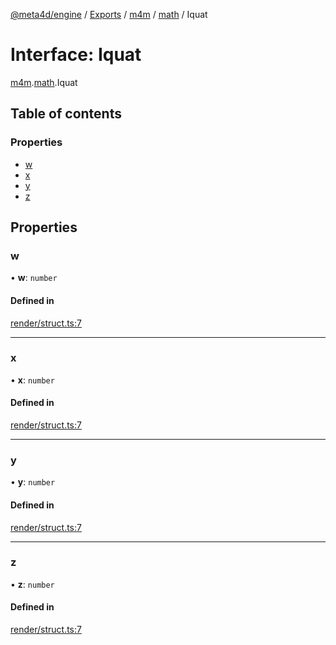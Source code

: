 [@meta4d/engine](../README.md) / [Exports](../modules.md) / [m4m](../modules/m4m.md) / [math](../modules/m4m.math.md) / Iquat

# Interface: Iquat

[m4m](../modules/m4m.md).[math](../modules/m4m.math.md).Iquat

## Table of contents

### Properties

- [w](m4m.math.Iquat.md#w)
- [x](m4m.math.Iquat.md#x)
- [y](m4m.math.Iquat.md#y)
- [z](m4m.math.Iquat.md#z)

## Properties

### w

• **w**: `number`

#### Defined in

[render/struct.ts:7](https://github.com/meta4d-me/meta4d-engine/blob/cf6bfe6/src/render/struct.ts#L7)

___

### x

• **x**: `number`

#### Defined in

[render/struct.ts:7](https://github.com/meta4d-me/meta4d-engine/blob/cf6bfe6/src/render/struct.ts#L7)

___

### y

• **y**: `number`

#### Defined in

[render/struct.ts:7](https://github.com/meta4d-me/meta4d-engine/blob/cf6bfe6/src/render/struct.ts#L7)

___

### z

• **z**: `number`

#### Defined in

[render/struct.ts:7](https://github.com/meta4d-me/meta4d-engine/blob/cf6bfe6/src/render/struct.ts#L7)
